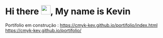 # Hi there <img src="https://raw.githubusercontent.com/kaueMarques/kaueMarques/master/hi.gif" width="30px">, My name is Kevin

Portifolio em construção : https://cmyk-kev.github.io/portifolio/index.html
 https://cmyk-kev.github.io/portifolio/
